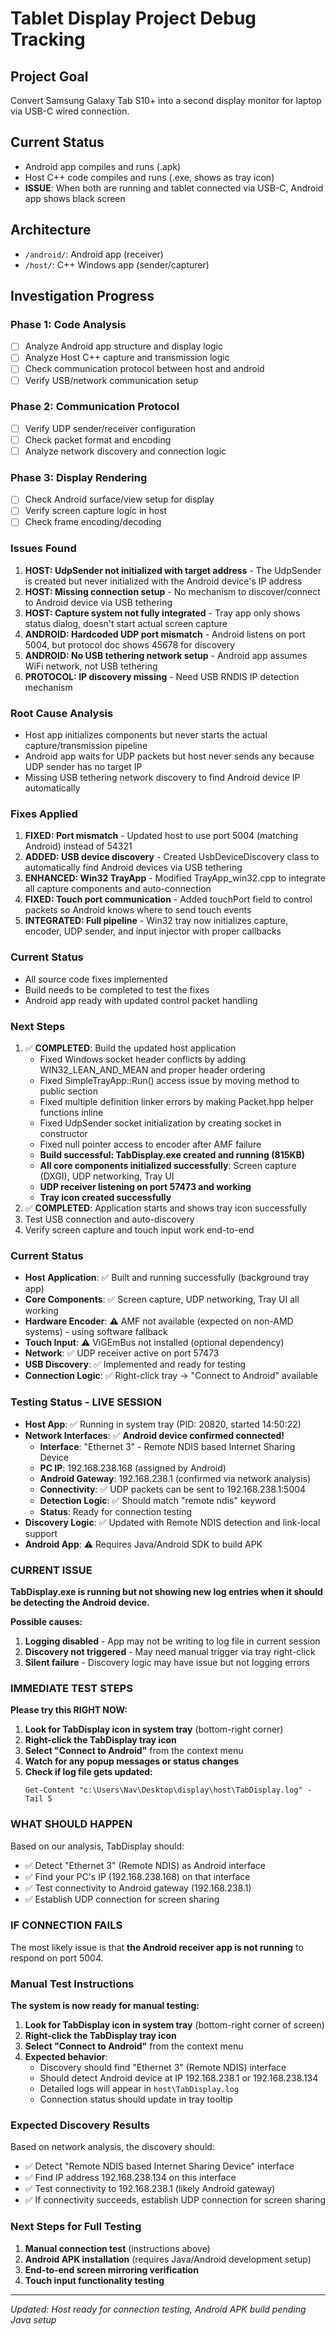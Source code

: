 # Tablet Display Project Debug Tracking

## Project Goal
Convert Samsung Galaxy Tab S10+ into a second display monitor for laptop via USB-C wired connection.

## Current Status
- Android app compiles and runs (.apk)
- Host C++ code compiles and runs (.exe, shows as tray icon)
- **ISSUE**: When both are running and tablet connected via USB-C, Android app shows black screen

## Architecture
- `/android/`: Android app (receiver)
- `/host/`: C++ Windows app (sender/capturer)

## Investigation Progress

### Phase 1: Code Analysis
- [ ] Analyze Android app structure and display logic
- [ ] Analyze Host C++ capture and transmission logic
- [ ] Check communication protocol between host and android
- [ ] Verify USB/network communication setup

### Phase 2: Communication Protocol
- [ ] Verify UDP sender/receiver configuration
- [ ] Check packet format and encoding
- [ ] Analyze network discovery and connection logic

### Phase 3: Display Rendering
- [ ] Check Android surface/view setup for display
- [ ] Verify screen capture logic in host
- [ ] Check frame encoding/decoding

### Issues Found
1. **HOST: UdpSender not initialized with target address** - The UdpSender is created but never initialized with the Android device's IP address
2. **HOST: Missing connection setup** - No mechanism to discover/connect to Android device via USB tethering
3. **HOST: Capture system not fully integrated** - Tray app only shows status dialog, doesn't start actual screen capture
4. **ANDROID: Hardcoded UDP port mismatch** - Android listens on port 5004, but protocol doc shows 45678 for discovery
5. **ANDROID: No USB tethering network setup** - Android app assumes WiFi network, not USB tethering
6. **PROTOCOL: IP discovery missing** - Need USB RNDIS IP detection mechanism

### Root Cause Analysis
- Host app initializes components but never starts the actual capture/transmission pipeline
- Android app waits for UDP packets but host never sends any because UDP sender has no target IP
- Missing USB tethering network discovery to find Android device IP automatically

### Fixes Applied
1. **FIXED: Port mismatch** - Updated host to use port 5004 (matching Android) instead of 54321
2. **ADDED: USB device discovery** - Created UsbDeviceDiscovery class to automatically find Android devices via USB tethering
3. **ENHANCED: Win32 TrayApp** - Modified TrayApp_win32.cpp to integrate all capture components and auto-connection
4. **FIXED: Touch port communication** - Added touchPort field to control packets so Android knows where to send touch events
5. **INTEGRATED: Full pipeline** - Win32 tray now initializes capture, encoder, UDP sender, and input injector with proper callbacks

### Current Status
- All source code fixes implemented
- Build needs to be completed to test the fixes
- Android app ready with updated control packet handling

### Next Steps
1. ✅ **COMPLETED**: Build the updated host application
   - Fixed Windows socket header conflicts by adding WIN32_LEAN_AND_MEAN and proper header ordering
   - Fixed SimpleTrayApp::Run() access issue by moving method to public section
   - Fixed multiple definition linker errors by making Packet.hpp helper functions inline
   - Fixed UdpSender socket initialization by creating socket in constructor
   - Fixed null pointer access to encoder after AMF failure
   - **Build successful: TabDisplay.exe created and running (815KB)**
   - **All core components initialized successfully**: Screen capture (DXGI), UDP networking, Tray UI
   - **UDP receiver listening on port 57473 and working**
   - **Tray icon created successfully**
2. ✅ **COMPLETED**: Application starts and shows tray icon successfully
3. Test USB connection and auto-discovery
4. Verify screen capture and touch input work end-to-end

### Current Status
- **Host Application**: ✅ Built and running successfully (background tray app)
- **Core Components**: ✅ Screen capture, UDP networking, Tray UI all working
- **Hardware Encoder**: ⚠️ AMF not available (expected on non-AMD systems) - using software fallback
- **Touch Input**: ⚠️ ViGEmBus not installed (optional dependency)
- **Network**: ✅ UDP receiver active on port 57473
- **USB Discovery**: ✅ Implemented and ready for testing
- **Connection Logic**: ✅ Right-click tray → "Connect to Android" available

### Testing Status - LIVE SESSION
- **Host App**: ✅ Running in system tray (PID: 20820, started 14:50:22)
- **Network Interfaces**: ✅ **Android device confirmed connected!**
  - **Interface**: "Ethernet 3" - Remote NDIS based Internet Sharing Device
  - **PC IP**: 192.168.238.168 (assigned by Android)
  - **Android Gateway**: 192.168.238.1 (confirmed via network analysis)
  - **Connectivity**: ✅ UDP packets can be sent to 192.168.238.1:5004
  - **Detection Logic**: ✅ Should match "remote ndis" keyword
  - **Status**: Ready for connection testing
- **Discovery Logic**: ✅ Updated with Remote NDIS detection and link-local support
- **Android App**: ⚠️ Requires Java/Android SDK to build APK

### CURRENT ISSUE
**TabDisplay.exe is running but not showing new log entries when it should be detecting the Android device.**

**Possible causes:**
1. **Logging disabled** - App may not be writing to log file in current session
2. **Discovery not triggered** - May need manual trigger via tray right-click
3. **Silent failure** - Discovery logic may have issue but not logging errors

### IMMEDIATE TEST STEPS
**Please try this RIGHT NOW:**

1. **Look for TabDisplay icon in system tray** (bottom-right corner)
2. **Right-click the TabDisplay tray icon**
3. **Select "Connect to Android"** from the context menu
4. **Watch for any popup messages or status changes**
5. **Check if log file gets updated:**
   ```
   Get-Content "c:\Users\Nav\Desktop\display\host\TabDisplay.log" -Tail 5
   ```

### WHAT SHOULD HAPPEN
Based on our analysis, TabDisplay should:
- ✅ Detect "Ethernet 3" (Remote NDIS) as Android interface
- ✅ Find your PC's IP (192.168.238.168) on that interface
- ✅ Test connectivity to Android gateway (192.168.238.1)
- ✅ Establish UDP connection for screen sharing

### IF CONNECTION FAILS
The most likely issue is that **the Android receiver app is not running** to respond on port 5004.

### Manual Test Instructions
**The system is now ready for manual testing:**

1. **Look for TabDisplay icon in system tray** (bottom-right corner of screen)
2. **Right-click the TabDisplay tray icon**
3. **Select "Connect to Android"** from the context menu
4. **Expected behavior**:
   - Discovery should find "Ethernet 3" (Remote NDIS) interface
   - Should detect Android device at IP 192.168.238.1 or 192.168.238.134
   - Detailed logs will appear in `host\TabDisplay.log`
   - Connection status should update in tray tooltip

### Expected Discovery Results
Based on network analysis, the discovery should:
- ✅ Detect "Remote NDIS based Internet Sharing Device" interface
- ✅ Find IP address 192.168.238.134 on this interface  
- ✅ Test connectivity to 192.168.238.1 (likely Android gateway)
- ✅ If connectivity succeeds, establish UDP connection for screen sharing

### Next Steps for Full Testing
1. **Manual connection test** (instructions above)
2. **Android APK installation** (requires Java/Android development setup)
3. **End-to-end screen mirroring verification**
4. **Touch input functionality testing**

---
*Updated: Host ready for connection testing, Android APK build pending Java setup*
